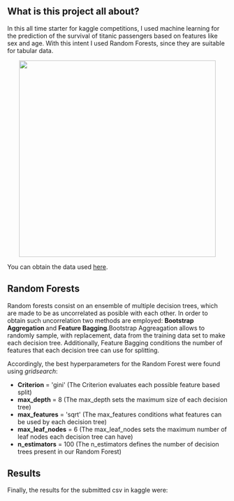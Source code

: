 ## What is this project all about?
In this all time starter for kaggle competitions, I used machine learning for the prediction of the survival of titanic passengers based on features like sex and age. 
With this intent I used Random Forests, since they are suitable for tabular data.

<p align = "center">
  <img src="https://cdn.britannica.com/79/4679-050-BC127236/Titanic.jpg" width="450" >
</p>

You can obtain the data used <a href="https://www.kaggle.com/competitions/titanic/data">here</a>.

## Random Forests
Random forests consist on an ensemble of multiple decision trees, which are made to be as uncorrelated as posible with each other. In order to obtain such uncorrelation two methods are employed: <strong> Bootstrap Aggregation </strong> and <strong> Feature Bagging</strong>.Bootstrap Aggreagation allows to randomly sample, with replacement, data from the training data set to make each decision tree. Additionally, Feature Bagging conditions the number of features that each decision tree can use for splitting. 

Accordingly, the best hyperparameters for the Random Forest were found using <i>gridsearch</i>:

 <ul>
  <li><strong>Criterion</strong> = 'gini' (The Criterion evaluates each possible feature based split)</li>
  <li><strong>max_depth</strong> = 8 (The max_depth sets the maximum size of each decision tree)</li>
  <li><strong>max_features</strong> = 'sqrt' (The max_features conditions what features can be used by each decision tree)</li>
  <li><strong>max_leaf_nodes</strong> = 6 (The max_leaf_nodes sets the maximum number of leaf nodes each decision tree can have)</li>
  <li><strong>n_estimators</strong> = 100 (The n_estimators defines the number of decision trees present in our Random Forest)</li>
</ul> 

## Results
Finally, the results for the submitted csv in kaggle were:

